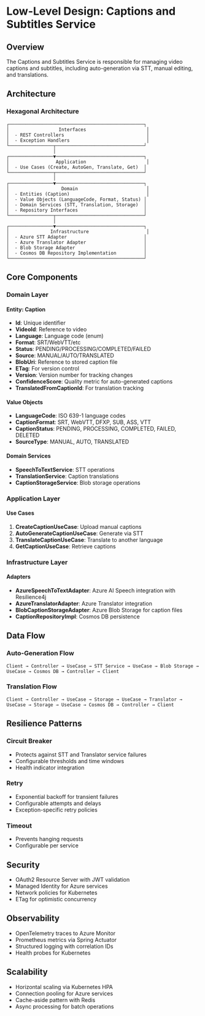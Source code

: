 # Low-Level Design: Captions and Subtitles Service

## Overview

The Captions and Subtitles Service is responsible for managing video captions and subtitles, including auto-generation via STT, manual editing, and translations.

## Architecture

### Hexagonal Architecture

```
┌─────────────────────────────────────────────────┐
│                  Interfaces                      │
│  - REST Controllers                              │
│  - Exception Handlers                            │
└────────────────┬────────────────────────────────┘
                 │
┌────────────────▼────────────────────────────────┐
│                 Application                      │
│  - Use Cases (Create, AutoGen, Translate, Get)  │
└────────────────┬────────────────────────────────┘
                 │
┌────────────────▼────────────────────────────────┐
│                   Domain                         │
│  - Entities (Caption)                            │
│  - Value Objects (LanguageCode, Format, Status) │
│  - Domain Services (STT, Translation, Storage)  │
│  - Repository Interfaces                        │
└────────────────┬────────────────────────────────┘
                 │
┌────────────────▼────────────────────────────────┐
│               Infrastructure                     │
│  - Azure STT Adapter                            │
│  - Azure Translator Adapter                     │
│  - Blob Storage Adapter                         │
│  - Cosmos DB Repository Implementation          │
└─────────────────────────────────────────────────┘
```

## Core Components

### Domain Layer

#### Entity: Caption
- **Id**: Unique identifier
- **VideoId**: Reference to video
- **Language**: Language code (enum)
- **Format**: SRT/WebVTT/etc
- **Status**: PENDING/PROCESSING/COMPLETED/FAILED
- **Source**: MANUAL/AUTO/TRANSLATED
- **BlobUri**: Reference to stored caption file
- **ETag**: For version control
- **Version**: Version number for tracking changes
- **ConfidenceScore**: Quality metric for auto-generated captions
- **TranslatedFromCaptionId**: For translation tracking

#### Value Objects
- **LanguageCode**: ISO 639-1 language codes
- **CaptionFormat**: SRT, WebVTT, DFXP, SUB, ASS, VTT
- **CaptionStatus**: PENDING, PROCESSING, COMPLETED, FAILED, DELETED
- **SourceType**: MANUAL, AUTO, TRANSLATED

#### Domain Services
- **SpeechToTextService**: STT operations
- **TranslationService**: Caption translations
- **CaptionStorageService**: Blob storage operations

### Application Layer

#### Use Cases
1. **CreateCaptionUseCase**: Upload manual captions
2. **AutoGenerateCaptionUseCase**: Generate via STT
3. **TranslateCaptionUseCase**: Translate to another language
4. **GetCaptionUseCase**: Retrieve captions

### Infrastructure Layer

#### Adapters
- **AzureSpeechToTextAdapter**: Azure AI Speech integration with Resilience4j
- **AzureTranslatorAdapter**: Azure Translator integration
- **BlobCaptionStorageAdapter**: Azure Blob Storage for caption files
- **CaptionRepositoryImpl**: Cosmos DB persistence

## Data Flow

### Auto-Generation Flow
```
Client → Controller → UseCase → STT Service → UseCase → Blob Storage → UseCase → Cosmos DB → Controller → Client
```

### Translation Flow
```
Client → Controller → UseCase → Storage → UseCase → Translator → UseCase → Storage → UseCase → Cosmos DB → Controller → Client
```

## Resilience Patterns

### Circuit Breaker
- Protects against STT and Translator service failures
- Configurable thresholds and time windows
- Health indicator integration

### Retry
- Exponential backoff for transient failures
- Configurable attempts and delays
- Exception-specific retry policies

### Timeout
- Prevents hanging requests
- Configurable per service

## Security

- OAuth2 Resource Server with JWT validation
- Managed Identity for Azure services
- Network policies for Kubernetes
- ETag for optimistic concurrency

## Observability

- OpenTelemetry traces to Azure Monitor
- Prometheus metrics via Spring Actuator
- Structured logging with correlation IDs
- Health probes for Kubernetes

## Scalability

- Horizontal scaling via Kubernetes HPA
- Connection pooling for Azure services
- Cache-aside pattern with Redis
- Async processing for batch operations
